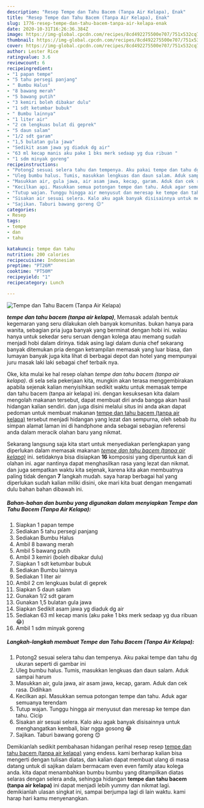 ```yaml
---
description: "Resep Tempe dan Tahu Bacem (Tanpa Air Kelapa), Enak"
title: "Resep Tempe dan Tahu Bacem (Tanpa Air Kelapa), Enak"
slug: 1776-resep-tempe-dan-tahu-bacem-tanpa-air-kelapa-enak
date: 2020-10-31T16:26:36.384Z
image: https://img-global.cpcdn.com/recipes/8cd492275500e707/751x532cq70/tempe-dan-tahu-bacem-tanpa-air-kelapa-foto-resep-utama.jpg
thumbnail: https://img-global.cpcdn.com/recipes/8cd492275500e707/751x532cq70/tempe-dan-tahu-bacem-tanpa-air-kelapa-foto-resep-utama.jpg
cover: https://img-global.cpcdn.com/recipes/8cd492275500e707/751x532cq70/tempe-dan-tahu-bacem-tanpa-air-kelapa-foto-resep-utama.jpg
author: Lester Rice
ratingvalue: 3.6
reviewcount: 6
recipeingredient:
- "1 papan tempe"
- "5 tahu persegi panjang"
- " Bumbu Halus"
- "8 bawang merah"
- "5 bawang putih"
- "3 kemiri boleh dibakar dulu"
- "1 sdt ketumbar bubuk"
- " Bumbu lainnya"
- "1 liter air"
- "2 cm lengkuas bulat di geprek"
- "5 daun salam"
- "1/2 sdt garam"
- "1,5 bulatan gula jawa"
- "Sedikit asam jawa yg diaduk dg air"
- "63 ml kecap manis aku pake 1 bks merk sedaap yg dua ribuan "
- "1 sdm minyak goreng"
recipeinstructions:
- "Potong2 sesuai selera tahu dan tempenya. Aku pakai tempe dan tahu dg ukuran seperti di gambar ini"
- "Uleg bumbu halus. Tumis, masukkan lengkuas dan daun salam. Aduk sampai harum"
- "Masukkan air, gula jawa, air asam jawa, kecap, garam. Aduk dan cek rasa. Didihkan"
- "Kecilkan api. Masukkan semua potongan tempe dan tahu. Aduk agar semuanya terendam"
- "Tutup wajan. Tunggu hingga air menyusut dan meresap ke tempe dan tahu. Cicip"
- "Sisakan air sesuai selera. Kalo aku agak banyak disisainnya untuk menghangatkan kembali, biar ngga gosong 😂"
- "Sajikan. Taburi bawang goreng 😊"
categories:
- Resep
tags:
- tempe
- dan
- tahu

katakunci: tempe dan tahu 
nutrition: 200 calories
recipecuisine: Indonesian
preptime: "PT26M"
cooktime: "PT50M"
recipeyield: "1"
recipecategory: Lunch

---
```



![Tempe dan Tahu Bacem (Tanpa Air Kelapa)](https://img-global.cpcdn.com/recipes/8cd492275500e707/751x532cq70/tempe-dan-tahu-bacem-tanpa-air-kelapa-foto-resep-utama.jpg)

<b><i>tempe dan tahu bacem (tanpa air kelapa)</i></b>, Memasak adalah bentuk kegemaran yang seru dilakukan oleh banyak komunitas. bukan hanya para wanita, sebagian pria juga banyak yang berminat dengan hobi ini. walau hanya untuk sekedar seru seruan dengan kolega atau memang sudah menjadi hobi dalam dirinya. tidak asing lagi dalam dunia chef sekarang banyak ditemukan pria dengan ketrampilan memasak yang luar biasa, dan lumayan banyak juga kita lihat di berbagai depot dan hotel yang mempunyai juru masak laki laki sebagai chef terbaik nya.



Oke, kita mulai ke hal resep olahan <i>tempe dan tahu bacem (tanpa air kelapa)</i>. di sela sela pekerjaan kita, mungkin akan terasa menggembirakan apabila sejenak kalian menyisihkan sedikit waktu untuk memasak tempe dan tahu bacem (tanpa air kelapa) ini. dengan kesuksesan kita dalam mengolah makanan tersebut, dapat membuat diri anda bangga akan hasil hidangan kalian sendiri. dan juga disini melalui situs ini anda akan dapat pedoman untuk membuat makanan <u>tempe dan tahu bacem (tanpa air kelapa)</u> tersebut menjadi hidangan yang lezat dan sempurna, oleh sebab itu simpan alamat laman ini di handphone anda sebagai sebagian referensi anda dalam meracik olahan baru yang nikmat.


Sekarang langsung saja kita start untuk menyediakan perlengkapan yang diperlukan dalam memasak makanan <u><i>tempe dan tahu bacem (tanpa air kelapa)</i></u> ini. setidaknya bisa disiapkan <b>16</b> komposisi yang diperuntuk kan di olahan ini. agar nantinya dapat menghasilkan rasa yang lezat dan nikmat. dan juga sempatkan waktu kita sejenak, karena kita akan membuatnya paling tidak dengan <b>7</b> langkah mudah. saya harap berbagai hal yang diperlukan sudah kalian miliki disini, oke mari kita buat dengan mengamati dulu bahan bahan dibawah ini.

<!--inarticleads1-->

##### Bahan-bahan dan bumbu yang digunakan dalam menyiapkan Tempe dan Tahu Bacem (Tanpa Air Kelapa):

1. Siapkan 1 papan tempe
1. Sediakan 5 tahu persegi panjang
1. Sediakan  Bumbu Halus
1. Ambil 8 bawang merah
1. Ambil 5 bawang putih
1. Ambil 3 kemiri (boleh dibakar dulu)
1. Siapkan 1 sdt ketumbar bubuk
1. Sediakan  Bumbu lainnya
1. Sediakan 1 liter air
1. Ambil 2 cm lengkuas bulat di geprek
1. Siapkan 5 daun salam
1. Gunakan 1/2 sdt garam
1. Gunakan 1,5 bulatan gula jawa
1. Siapkan Sedikit asam jawa yg diaduk dg air
1. Sediakan 63 ml kecap manis (aku pake 1 bks merk sedaap yg dua ribuan 😂)
1. Ambil 1 sdm minyak goreng




<!--inarticleads2-->

##### Langkah-langkah membuat Tempe dan Tahu Bacem (Tanpa Air Kelapa):

1. Potong2 sesuai selera tahu dan tempenya. Aku pakai tempe dan tahu dg ukuran seperti di gambar ini
1. Uleg bumbu halus. Tumis, masukkan lengkuas dan daun salam. Aduk sampai harum
1. Masukkan air, gula jawa, air asam jawa, kecap, garam. Aduk dan cek rasa. Didihkan
1. Kecilkan api. Masukkan semua potongan tempe dan tahu. Aduk agar semuanya terendam
1. Tutup wajan. Tunggu hingga air menyusut dan meresap ke tempe dan tahu. Cicip
1. Sisakan air sesuai selera. Kalo aku agak banyak disisainnya untuk menghangatkan kembali, biar ngga gosong 😂
1. Sajikan. Taburi bawang goreng 😊




Demikianlah sedikit pembahasan hidangan perihal resep resep <u>tempe dan tahu bacem (tanpa air kelapa)</u> yang endess. kami berharap kalian bisa mengerti dengan tulisan diatas, dan kalian dapat membuat ulang di masa datang untuk di sajikan dalam bermacam even even family atau kolega anda. kita dapat menambahkan bumbu bumbu yang ditampilkan diatas selaras dengan selera anda, sehingga hidangan <b>tempe dan tahu bacem (tanpa air kelapa)</b> ini dapat menjadi lebih yummy dan nikmat lagi. demikianlah ulasan singkat ini, sampai berjumpa lagi di lain waktu. kami harap hari kamu menyenangkan.
